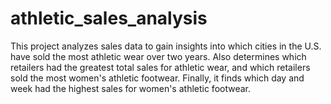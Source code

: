 # athletic_sales_analysis

This project analyzes sales data to gain insights into which cities in the U.S. have sold the most athletic wear over two years. Also determines which retailers had the greatest total sales for athletic wear, and which retailers sold the most women's athletic footwear. Finally, it finds which day and week had the highest sales for women's athletic footwear.